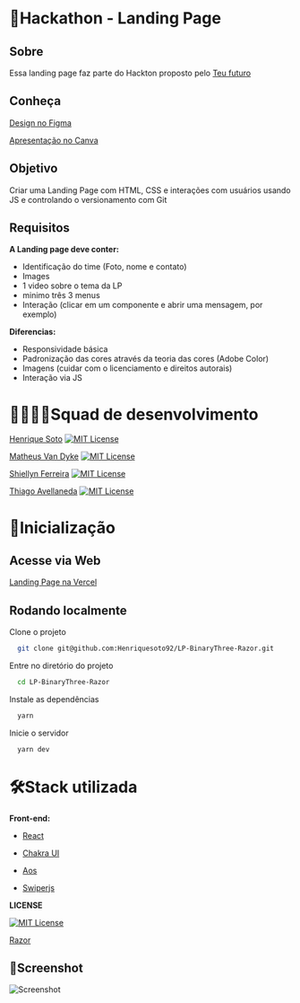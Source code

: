 # 🎯**Hackathon - Landing Page**

## Sobre

Essa landing page faz parte do Hackton proposto pelo
[Teu futuro](https://teufuturo.io/)

## Conheça

[Design no Figma](https://www.figma.com/file/aln30eM2gDVqaaVimn9sd8/Razor---Landing-Page---%23Squad-11---BinaryThree?node-id=0%3A29)

[Apresentação no Canva](https://www.canva.com/design/DAFMn0Qc_0w/PEJDBNvsyYJPql9-Ti5dKw/view?utm_content=DAFMn0Qc_0w&utm_campaign=designshare&utm_medium=link2&utm_source=sharebutton)

## Objetivo

Criar uma Landing Page com HTML, CSS e interações com usuários
usando JS e controlando o versionamento com Git

## Requisitos

**A Landing page deve conter:**

- Identificação do time (Foto, nome e contato)
- Images
- 1 video sobre o tema da LP
- minimo três 3 menus
- Interação (clicar em um componente e abrir uma mensagem, por exemplo)

**Diferencias:**

- Responsividade básica
- Padronização das cores através da teoria das cores (Adobe Color)
- Imagens (cuidar com o licenciamento e direitos autorais)
- Interação via JS



# 👨‍💻👩‍💻**Squad de desenvolvimento**

[Henrique Soto](https://github.com/Henriquesoto92)
[![MIT License](https://img.shields.io/github/followers/Henriquesoto92?style=social)](https://github.com/Henriquesoto92)

[Matheus Van Dyke](https://github.com/matheus-vandyke)
[![MIT License](https://img.shields.io/github/followers/matheus-vandyke?style=social)](https://github.com/matheus-vandyke)

[Shiellyn Ferreira](https://github.com/ShiellynFerr)
[![MIT License](https://img.shields.io/github/followers/ShiellynFerr?style=social)](https://github.com/ShiellynFerr)

[Thiago Avellaneda](https://github.com/thiagojat)
[![MIT License](https://img.shields.io/github/followers/thiagojat?style=social)](https://github.com/thiagojat)

# 🚀**Inicialização**

## Acesse via Web

[Landing Page na Vercel](https://lp-binary-three-razor.vercel.app/)

## Rodando localmente

Clone o projeto

```bash
  git clone git@github.com:Henriquesoto92/LP-BinaryThree-Razor.git
```

Entre no diretório do projeto

```bash
  cd LP-BinaryThree-Razor
```

Instale as dependências

```bash
  yarn
```

Inicie o servidor

```bash
  yarn dev
```

# 🛠**Stack utilizada**

**Front-end:**

- [React](https://pt-br.reactjs.org/)

- [Chakra UI](https://chakra-ui.com/)

- [Aos](https://michalsnik.github.io/aos/)

- [Swiperjs](https://swiperjs.com/)

**LICENSE**

[![MIT License](https://img.shields.io/badge/License-MIT-green.svg)](https://choosealicense.com/licenses/mit/)

[Razor](https://razor.com.br/)

## 📸Screenshot

![Screenshot](https://user-images.githubusercontent.com/96528794/190929612-5cad4bd7-295f-4bf9-9017-96a531cb8c32.png)
